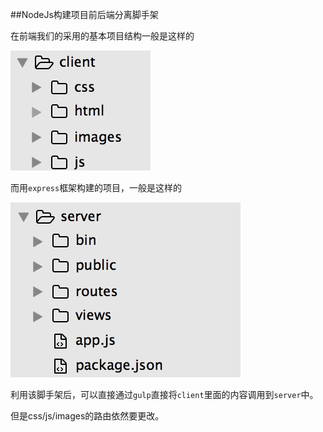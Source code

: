 ##NodeJs构建项目前后端分离脚手架

在前端我们的采用的基本项目结构一般是这样的

![](./screenshot/client.png)

而用`express`框架构建的项目，一般是这样的

![](./screenshot/express.png)

利用该脚手架后，可以直接通过`gulp`直接将`client`里面的内容调用到`server`中。


但是css/js/images的路由依然要更改。